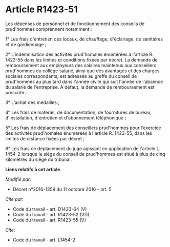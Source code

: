 # Article R1423-51

Les dépenses de personnel et de fonctionnement des conseils de prud'hommes comprennent notamment : 

1° Les frais d'entretien des locaux, de chauffage, d'éclairage, de sanitaires et de gardiennage ; 

2° L'indemnisation des activités prud'homales énumérées à l'article R. 1423-55 dans les limites et conditions fixées par
décret. La demande de remboursement aux employeurs des salaires maintenus aux conseillers prud'hommes du collège salarié,
ainsi que des avantages et des charges sociales correspondants, est adressée au greffe du conseil de prud'hommes au plus tard
dans l'année civile qui suit l'année de l'absence du salarié de l'entreprise. A défaut, la demande de remboursement est
prescrite ; 

3° L'achat des médailles ; 

4° Les frais de matériel, de documentation, de fournitures de bureau, d'installation, d'entretien et d'abonnement
téléphonique ; 

5° Les frais de déplacement des conseillers prud'hommes pour l'exercice des activités prud'homales énumérées à l'article R.
1423-55, dans les limites de distance fixées par décret ; 

6° Les frais de déplacement du juge agissant en application de l'article L. 1454-2 lorsque le siège du conseil de prud'hommes
est situé à plus de cinq kilomètres du siège du tribunal.

**Liens relatifs à cet article**

_Modifié par_:

  - Décret n°2016-1359 du 11 octobre 2016 - art. 5

_Cité par_:

  - Code du travail - art. D1423-64 (V)
  - Code du travail - art. R1423-52 (VD)
  - Code du travail - art. R1423-55 (V)

_Cite_:

  - Code du travail - art. L1454-2
